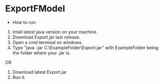 # ExportFModel


* How to run:

1. Intall latest java version on your machine.
2. Download Export.jar last release.
3. Open a cmd terminal on windows.
4. Type "java -jar C:\ExampleFolder\Export.jar" with ExampleFolder being the folder where your .jar is.

OR

1. Download latest Export.jar
2. Run it.
